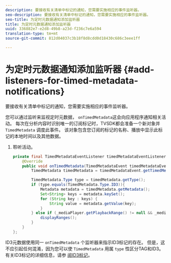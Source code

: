 ```yaml
---
description: 要接收有关清单中标记的通知，您需要实施相应的事件监听器。
seo-description: 要接收有关清单中标记的通知，您需要实施相应的事件监听器。
seo-title: 为定时元数据通知添加监听器
title: 为定时元数据通知添加监听器
uuid: 336882e7-e2d8-49b8-a23d-f236c7e6a594
translation-type: tm+mt
source-git-commit: 812d04037c3b18f8d8cdd0d18430c686c3eee1ff

---
```



# 为定时元数据通知添加监听器 {#add-listeners-for-timed-metadata-notifications}

要接收有关清单中标记的通知，您需要实施相应的事件监听器。

您可以通过监听来监视定时元数据， `onTimedMetadata`这会向应用程序通知相关活动。 每次在分析内容时识别唯一的订阅标记时，TVSDK都会准备一个新对象并 `TimedMetadata` 调度此事件。 该对象包含您订阅的标记的名称、播放中显示此标记的本地时间以及其他数据。

1. 聆听活动。

   ```java
   private final TimedMetadataEventListener timedMetadataEventListener = new TimedMetadataEventListener() { 
       @Override 
       public void onTimedMetadata(TimedMetadataEvent timedMetadataEvent) { 
           TimedMetadata timedMetadata = timedMetadataEvent.getTimedMetadata(); 
   
           TimedMetadata.Type type = timedMetadata.getType(); 
           if (type.equals(TimedMetadata.Type.ID3)){ 
               Metadata metadata = timedMetadata.getMetadata(); 
               Set<String> keys = metadata.keySet(); 
               for (String key : keys) { 
                   String value = metadata.getValue(key); 
               } 
           } else if (_mediaPlayer.getPlaybackRange() != null && _mediaPlayer.getPlaybackRange().getDuration() > 0) { 
               displayRanges(); 
           } 
       } 
   }; 
   ```

ID3元数据使用同一 `onTimedMetadata` 个监听器来指示ID3标记的存在。 但是，这不应引起任何混淆，因为您可以使 `TimedMetadata` 用属 `type` 性区分TAG和ID3。 有关ID3标记的详细信息，请参 [阅ID3标记](../../content-playback-options/t-psdk-android-2.7-id3-metadata-retrieve.md)。
